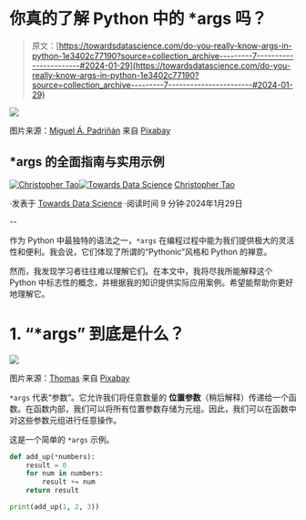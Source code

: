 # 你真的了解 Python 中的 *args 吗？

> 原文：[https://towardsdatascience.com/do-you-really-know-args-in-python-1e3402c77190?source=collection_archive---------7-----------------------#2024-01-29](https://towardsdatascience.com/do-you-really-know-args-in-python-1e3402c77190?source=collection_archive---------7-----------------------#2024-01-29)

![](../Images/faa4d592c0198ae3cdc77079dec57809.png)

图片来源：[Miguel Á. Padriñán](https://pixabay.com/users/padrinan-1694659/?utm_source=link-attribution&utm_medium=referral&utm_campaign=image&utm_content=1738220) 来自 [Pixabay](https://pixabay.com//?utm_source=link-attribution&utm_medium=referral&utm_campaign=image&utm_content=1738220)

## *args 的全面指南与实用示例

[](https://christophertao.medium.com/?source=post_page---byline--1e3402c77190--------------------------------)[![Christopher Tao](../Images/bea1e3c81cc62eb28bdba9275d6b326f.png)](https://christophertao.medium.com/?source=post_page---byline--1e3402c77190--------------------------------)[](https://towardsdatascience.com/?source=post_page---byline--1e3402c77190--------------------------------)[![Towards Data Science](../Images/a6ff2676ffcc0c7aad8aaf1d79379785.png)](https://towardsdatascience.com/?source=post_page---byline--1e3402c77190--------------------------------) [Christopher Tao](https://christophertao.medium.com/?source=post_page---byline--1e3402c77190--------------------------------)

·发表于 [Towards Data Science](https://towardsdatascience.com/?source=post_page---byline--1e3402c77190--------------------------------) ·阅读时间 9 分钟·2024年1月29日

--

作为 Python 中最独特的语法之一，`*args` 在编程过程中能为我们提供极大的灵活性和便利。我会说，它们体现了所谓的“Pythonic”风格和 Python 的禅意。

然而，我发现学习者往往难以理解它们。在本文中，我将尽我所能解释这个 Python 中标志性的概念，并根据我的知识提供实际应用案例。希望能帮助你更好地理解它。

# 1\. “*args” 到底是什么？

![](../Images/ca98a65a1a49ccc0f0a6f6b486e740c9.png)

图片来源：[Thomas](https://pixabay.com/users/didgeman-153208/?utm_source=link-attribution&utm_medium=referral&utm_campaign=image&utm_content=3851974) 来自 [Pixabay](https://pixabay.com//?utm_source=link-attribution&utm_medium=referral&utm_campaign=image&utm_content=3851974)

`*args` 代表“参数”。它允许我们将任意数量的 **位置参数**（稍后解释）传递给一个函数。在函数内部，我们可以将所有位置参数存储为元组。因此，我们可以在函数中对这些参数元组进行任意操作。

这是一个简单的 `*args` 示例。

```py
def add_up(*numbers):
    result = 0
    for num in numbers:
        result += num
    return result

print(add_up(1, 2, 3))
```

